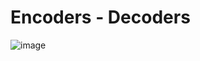 # Encoders - Decoders

![image](https://github.com/philoma/NLP/assets/87674698/dd57d200-822a-4ac7-bddb-49801521710b)
